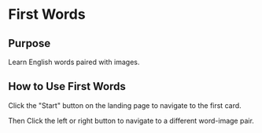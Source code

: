 # First Words

## Purpose

Learn English words paired with images.

## How to Use First Words

Click the "Start" button on the landing page to navigate to the first card.

Then Click the left or right button to navigate to a different word-image pair.
